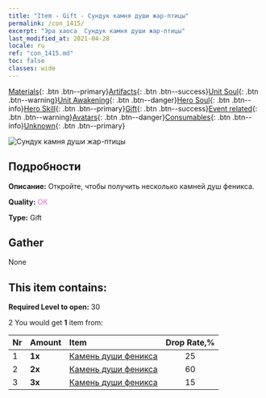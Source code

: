 ```yaml
---
title: "Item - Gift - Сундук камня души жар-птицы"
permalink: /con_1415/
excerpt: "Эра хаоса  Сундук камня души жар-птицы"
last_modified_at: 2021-04-28
locale: ru
ref: "con_1415.md"
toc: false
classes: wide
---
```

 [Materials](/ItemsRU/){: .btn .btn--primary}[Artifacts](/ItemsRU/Artifacts/){: .btn .btn--success}[Unit Soul](/ItemsRU/UnitSoul/){: .btn .btn--warning}[Unit Awakening](/ItemsRU/UnitAwakening/){: .btn .btn--danger}[Hero Soul](/ItemsRU/HeroSoul/){: .btn .btn--info}[Hero Skill](/ItemsRU/HeroSkill/){: .btn .btn--primary}[Gift](/ItemsRU/Gift/){: .btn .btn--success}[Event related](/ItemsRU/Events/){: .btn .btn--warning}[Avatars](/ItemsRU/Avatars/){: .btn .btn--danger}[Consumables](/ItemsRU/Consumables/){: .btn .btn--info}[Unknown](/ItemsRU/Unknown/){: .btn .btn--primary}

 ![Сундук камня души жар-птицы](/images/t/i_907028.png)

## Подробности
 **Описание:** Откройте, чтобы получить несколько камней душ феникса.

 **Quality:** <span style="color: #DA70D6">OK</span>

 **Type:** Gift

## Gather

  None

## This item contains:

 **Required Level to open:** 30

 2 You would get **1** item  from:

  | Nr | Amount |     Item    | Drop Rate,% |
  |:---|:-------|:------------|:---------:|
  | 1 |  **1x** | [Камень души феникса](/ItemsRU/unt_348/) | 25 | 
  | 2 |  **2x** | [Камень души феникса](/ItemsRU/unt_348/) | 60 | 
  | 3 |  **3x** | [Камень души феникса](/ItemsRU/unt_348/) | 15 | 
